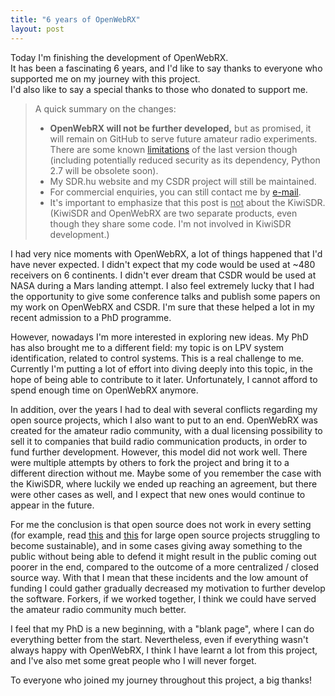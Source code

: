 ```yaml
---
title: "6 years of OpenWebRX"
layout: post
---
```


Today I'm finishing the development of OpenWebRX.  
It has been a fascinating 6 years, and I'd like to say thanks to everyone who supported me on my journey with this project.  
I'd also like to say a special thanks to those who donated to support me.   

> A quick summary on the changes:
> 
> - __OpenWebRX will not be further developed,__ but as promised, it will remain on GitHub to serve future amateur radio experiments. There are some known [limitations](https://github.com/simonyiszk/openwebrx) of the last version though (including potentially reduced security as its dependency, Python 2.7 will be obsolete soon). 
> - My SDR.hu website and my CSDR project will still be maintained.
> - For commercial enquiries, you can still contact me by <a href="" class="sdrhu-m-dev">e-mail</a>. 
> - It's important to emphasize that this post is <u>not</u> about the KiwiSDR. (KiwiSDR and OpenWebRX are two separate products, even though they share some code. I'm not involved in KiwiSDR development.)


I had very nice moments with OpenWebRX, a lot of things happened that I'd have never expected. I didn't expect that my code would be used at ~480 receivers on 6 continents. I didn't ever dream that CSDR would be used at NASA during a Mars landing attempt. I also feel extremely lucky that I had the opportunity to give some conference talks and publish some papers on my work on OpenWebRX and CSDR. I'm sure that these helped a lot in my recent admission to a PhD programme.

However, nowadays I'm more interested in exploring new ideas. My PhD has also brought me to a different field: my topic is on LPV system identification, related to control systems. This is a real challenge to me. Currently I'm putting a lot of effort into diving deeply into this topic, in the hope of being able to contribute to it later. Unfortunately, I cannot afford to spend enough time on OpenWebRX anymore. 

In addition, over the years I had to deal with several conflicts regarding my open source projects, which I also want to put to an end. OpenWebRX was created for the amateur radio community, with a dual licensing possibility to sell it to companies that build radio communication products, in order to fund further development. However, this model did not work well. There were multiple attempts by others to fork the project and bring it to a different direction without me. Maybe some of you remember the case with the KiwiSDR, where luckily we ended up reaching an agreement, but there were other cases as well, and I expect that new ones would continue to appear in the future.

For me the conclusion is that open source does not work in every setting (for example, read [this](https://lists.gnu.org/archive/html/help-octave/2017-02/msg00062.html) and [this](http://security.grc-daily.com/dsp_getFeaturesDetails.cfm?CID=3482) for large open source projects struggling to become sustainable), and in some cases giving away something to the public without being able to defend it might result in the public coming out poorer in the end, compared to the outcome of a more centralized / closed source way. With that I mean that these incidents and the low amount of funding I could gather gradually decreased my motivation to further develop the software. Forkers, if we worked together, I think we could have served the amateur radio community much better.

I feel that my PhD is a new beginning, with a "blank page", where I can do everything better from the start. Nevertheless, even if everything wasn't always happy with OpenWebRX, I think I have learnt a lot from this project, and I've also met some great people who I will never forget. 

To everyone who joined my journey throughout this project, a big thanks!
